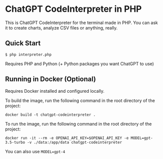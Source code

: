 # ChatGPT CodeInterpreter in PHP

This is ChatGPT CodeInterpreter for the terminal made in PHP. You can ask it to create charts, analyze CSV files or
anything, really.

## Quick Start

```shell
$ php interpreter.php
```

Requires PHP and Python (+ Python packages you want ChatGPT to use)

## Running in Docker (Optional)

Requires Docker installed and configured locally.

To build the image, run the following command in the root directory of the project:

```shell
docker build -t chatgpt-codeinterpreter .
```

To run the image, run the following command in the root directory of the project:

```shell
docker run -it --rm -e OPENAI_API_KEY=$OPENAI_API_KEY -e MODEL=gpt-3.5-turbo -v ./data:/app/data chatgpt-codeinterpreter
```

You can also use `MODEL=gpt-4`
